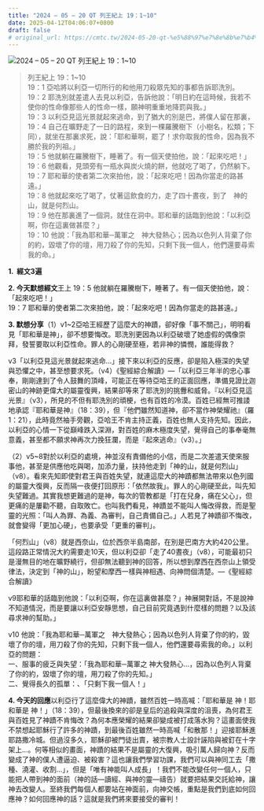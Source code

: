 ```yaml
---
title: "2024 – 05 – 20 QT 列王紀上 19：1~10"
date: 2025-04-12T04:06:07+0800
draft: false
# original_url: https://cmtc.tw/2024-05-20-qt-%e5%88%97%e7%8e%8b%e7%b4%80%e4%b8%8a-19%ef%bc%9a110
---
```


![2024 – 05 – 20 QT 列王紀上 19：1\~10](/images/qt.jpg  "2024 – 05 – 20 QT 列王紀上 19：1\~10")

> 列王紀上 19：1\~10  
> 19：1 亞哈將以利亞一切所行的和他用刀殺眾先知的事都告訴耶洗別。  
> 19：2 耶洗別就差遣人去見以利亞，告訴他說：「明日約在這時候，我若不使你的性命像那些人的性命一樣，願神明重重地降罰與我。」  
> 19：3 以利亞見這光景就起來逃命，到了猶大的別是巴，將僕人留在那裏，  
> 19：4 自己在曠野走了一日的路程，來到一棵羅騰樹下（小樹名，松類；下同），就坐在那裏求死，說：「耶和華啊，罷了！求你取我的性命，因為我不勝於我的列祖。」  
> 19：5 他就躺在羅騰樹下，睡著了。有一個天使拍他，說：「起來吃吧！」  
> 19：6 他觀看，見頭旁有一瓶水與炭火燒的餅，他就吃了喝了，仍然躺下。  
> 19：7 耶和華的使者第二次來拍他，說：「起來吃吧！因為你當走的路甚遠。」  
> 19：8 他就起來吃了喝了，仗著這飲食的力，走了四十晝夜，到了　神的山，就是何烈山。  
> 19：9 他在那裏進了一個洞，就住在洞中。耶和華的話臨到他說：「以利亞啊，你在這裏做甚麼？」  
> 19：10 他說：「我為耶和華─萬軍之　神大發熱心；因為以色列人背棄了你的約，毀壞了你的壇，用刀殺了你的先知，只剩下我一個人，他們還要尋索我的命。」

**1.  經文3遍**

**2. 今天默想經文**王上 19：5 他就躺在羅騰樹下，睡著了。有一個天使拍他，說：「起來吃吧！」  
19：7 耶和華的使者第二次來拍他，說：「起來吃吧！因為你當走的路甚遠。」

**3. 默想分享**（1）v1\~2亞哈王經歷了這麼大的神蹟，卻好像「事不關己」，明明看見「耶和華是神」，卻不想要悔改。耶洗別更因為以利亞破壞了她虛假的偶像崇拜，發誓要取以利亞性命。罪人的心剛硬至極，若非神的憐憫，誰能得救？

v3「以利亞見這光景就起來逃命…」接下來以利亞的反應，卻是陷入極深的失望與恐懼之中，甚至想要求死。（v4）《聖經綜合解讀》—「以利亞三年半的忠心事奉，剛剛達到了令人鼓舞的頂峰，可能正在等待亞哈王的正面回應，準備見證比迦密山的神跡更偉大的屬靈復興，結果卻等來了耶洗別的挑釁和威脅。『以利亞見這光景』（v3），所見的不但有耶洗別的頑梗，也有百姓的冷漠。百姓已經無可推諉地承認『耶和華是神』（18：39），但『他們雖然知道神，卻不當作神榮耀祂』（羅1：21），此時竟然袖手旁觀，亞哈王不肯主持正義，百姓也無人支持先知。因此，以利亞的心情一下從巔峰跌入深淵，對百姓的麻木極度失望，覺得自己的事奉毫無意義，甚至都不願求神再次力挽狂瀾，而是『起來逃命』（v3）。」

（2）v5\~8對於以利亞的處境，神並沒有責備他的小信，而是二次差遣天使來服事他，甚至是供應他吃與喝，加添力量，扶持他走到「神的山，就是何烈山」（v8）。看來先知即使對君王與百姓失望，就連這麼大的神蹟都無法帶來以色列國的屬靈大復興，反而隔一夜便打回原形：「依然故我」。罪人的心剛硬至此，叫先知失望難過。其實我想更難過的是神，每次的管教都是「打在兒身，痛在父心」，但更痛的是屢勸不聽，自取敗亡。也叫我們看見，神蹟並不能叫人悔改得救，而是聖靈的光照：「叫人為罪、為義、為審判，自己責備自己。」人若見了神蹟卻不悔改，就會變得「更加心硬」，也要承受「更重的審判」。

「何烈山」（v8）就是西奈山，位於西奈半島南部，在別是巴南方大約420公里。這段路正常情況大約需要走10天，但以利亞卻「走了40晝夜」（v8），可能最初只是漫無目的地在曠野繞行，但卻無法聽到神的回答，所以想到摩西在西奈山上領受律法，決定到「神的山」，盼望和摩西一樣與神相遇、向神問個清楚。—《聖經綜合解讀》

v9耶和華的話臨到他說：「以利亞啊，你在這裏做甚麼？」神展開對話，不是說神不知道情況，而是要讓以利亞安靜思想，自己目前究竟遇到什麼樣的問題？以及該尋求神的幫助。」

v10 他說：「我為耶和華─萬軍之　神大發熱心；因為以色列人背棄了你的約，毀壞了你的壇，用刀殺了你的先知，只剩下我一個人，他們還要尋索我的命。」以利亞的問題：  
一、服事的疲乏與失望：「我為耶和華─萬軍之 神大發熱心…，因為以色列人背棄了你的約，毀壞了你的壇，用刀殺了你的先知。」  
二、覺得長久的孤單：、「只剩下我一個人！」

**4. 今天的回應**以利亞行了這麼偉大的神蹟，雖然百姓一時高喊：「耶和華是 神！耶和華是 神！」（18：39），但最後換來的卻是皇后的追殺與深度的沮喪，為何君王與百姓見了神蹟不肯悔改？為何本應榮耀的結果卻變成被打成落水狗？這畫面使我不禁想起耶穌行了許多的神蹟，到最後百姓雖然一時高喊「和散那！」迎接耶穌進耶路撒冷城。但過沒多久，耶穌卻被門徒出賣，被宗教人士設計誣陷與被釘在十字架上…。何等相似的畫面，神蹟的結果不是屬靈的大復興，吸引萬人歸向神？反而變成了神的僕人遭逼迫、被殺害？這也讓我們學習功課，我們可以與神同工去「撒種、澆灌、收割…」，但是「唯有神能叫人成長」！我們不能改變任何一個人，只能把人帶到神的面前（神的話—讀經、與神的靈—禱告）就要把結果交託給神，讓神去改變人。至終我們每個人都要站在神面前，向神交帳，重點是我們到底如何回應神？如何回應神的話？這就是我們將來要接受的審判！